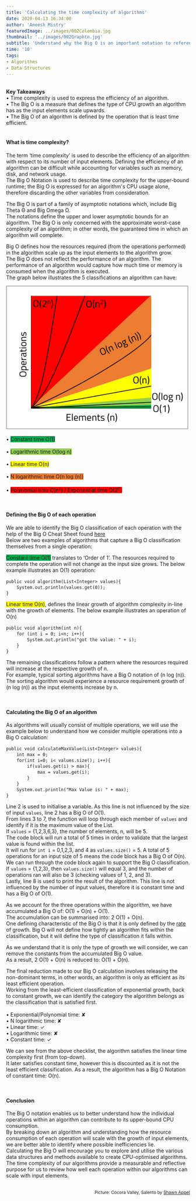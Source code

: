 ```yaml
---
title: 'Calculating the time complexity of algorithms'
date: 2020-04-13 16:34:00
author: 'Aneesh Mistry'
featuredImage: ../images/002Colombia.jpg
thumbnail: '../images/002Graphtn.jpg'
subtitle: 'Understand why the Big O is an important notation to reference when designing optimized algorithms.'
time: '10'
tags:
- Algorithms
- Data Structures
---
```

<br>
<strong>Key Takeaways</strong><br>
&#8226; Time complexity is used to express the efficiency of an algorithm.<br>
&#8226; The Big O is a measure that defines the type of CPU growth an algorithm has as the input elements scale upwards.<br>
&#8226; The Big O of an algorithm is defined by the operation that is least time efficient.<br>


<br>
<h4>What is time complexity?</h4>
<p>
The term ‘time complexity’ is used to describe the efficiency of an algorithm with respect to its number of input elements. Defining the efficiency of an algorithm can be difficult while accounting for variables such as memory, disk, and network usage.<br>
The Big O Notation is used to describe time complexity for the upper-bound runtime; the Big O is expressed for an algorithm's CPU usage alone, therefore discarding the other variables from consideration.
</p>
<p>
The Big O is part of a family of asymptotic notations which, include Big Theta Θ and Big Omega Ω.<br>
The notations define the upper and lower asymptotic bounds for an algorithm. The Big O is only concerned with the approximate worst-case complexity of an algorithm; in other words, the guaranteed time in which an algorithm will complete.
</p>
<p>
Big O defines how the resources required (from the operations performed) in the algorithm scale up as the input elements to the algorithm grow.<br>
The Big O does not reflect the performance of an algorithm. The performance of an algorithm would capture how much time or memory is consumed when the algorithm is executed.<br>
The graph below illustrates the 5 classifications an algorithm can have:
</p>


![Big O categorization](../../src/images/002Graph.png)

&#8226; <span style="background-color: rgb(0,176,80)">Constant time O(1)</span><br><br>
&#8226; <span style="background-color: rgb(146,208,80)">Logarithmic time O(log n)</span><br><br>
&#8226; <span style="background-color: #FFFF00">Linear time O(n)</span><br><br>
&#8226; <span style="background-color: rgb(237,125,49)">N logarithmic time O(n log (n))</span><br><br>
&#8226; <span style="background-color: rgb(255,0,0)">Polynomial time O(n&sup2;) / Exponential time O(2<sup>n</sup>)</span><br>


<br>
<h4>Defining the Big O of each operation</h4>
<p>

We are able to identify the Big O classification of each operation with the help of the Big O Cheat Sheet found <a target="_blank" href="https://www.bigocheatsheet.com/">here</a><br>
Below are two examples of algorithms that capture a Big O classification themselves from a single operation:<br>

<span style="background-color: rgb(0,176,80)">Constant time O(1)</span> translates to ‘Order of 1’. The resources required to complete the operation will not change as the input size grows. The below example illustrates an O(1) operation:<br>
</p>

```java{numberLines: true}
public void algorithm(List<Integer> values){
    System.out.println(values.get(0));
}
```

<p>
<span style="background-color: #FFFF00">Linear time O(n)</span>, defines the linear growth of algorithm complexity in-line with the growth of elements. The below example illustrates an operation of O(n)<br>
</p>

```java{numberLines: true}
public void algorithm(int n){
    for (int i = 0; i<n; i++){
        System.out.println("got the value: " + i);
    }
}

```
<p>
The remaining classifications follow a pattern where the resources required will increase at the respective growth of n.<br>
For example, typical sorting algorithms have a Big O notation of (n log (n)). The sorting algorithm would experience a resource requirement growth of (n log (n)) as the input elements increase by n. 
</p>
<br>
<h4>Calculating the Big O of an algorithm</h4>
<p>
As algorithms will usually consist of multiple operations, we will use the example below to understand how we consider multiple operations into a Big O calculation:<br>
</p>

```java{numberLines: true}
public void calculateMaxValue(List<Integer> values){
    int max = 0;
    for(int i=0; i< values.size(); i++){
        if(values.get(i) > max){
            max = values.get(i);
        }
    }
    System.out.println("Max Value is: " + max);
}

```


<p>
Line 2 is used to initialise a variable. As this line is not influenced by the size of input <code class="language-java">values</code>, line 2 has a Big O of O(1). <br>
From lines 3 to 7, the function will loop through each member of <code class="language-java">values</code> and identify if it is the maximum value of the List.<br>
If <code class="language-java">values</code> = {1,2,3,6,3}, the number of elements, n, will be 5. <br>
The code block will run a total of 5 times in order to validate that the largest value is found within the list.<br>
It will run for <code class="language-java">int i</code> = 0,1,2,3, and 4 as <code class="language-java">values.size()</code> = 5. A total of 5 operations for an input size of 5 means the code block has a Big O of O(n).<br>
We can run through the code block again to support the Big O classification. If <code class="language-java">values</code> = {1,2,3}, then <code class="language-java">values.size()</code> will equal 3, and the number of operations ran will also be 3 (checking values of 1, 2, and 3).<br>
Lastly, line 8 is used to print the result of the algorithm. This line is not influenced by the number of input values, therefore it is constant time and has a Big O of O(1).
</p>
<p>
As we account for the three operations within the algorithm, we have accumulated a Big O of: O(1) + O(n) + O(1).<br>
The accumulation can be summarised into: 2 O(1) + O(n).<br>
One defining characteristic of the Big O is that it is only defined by the <u>rate</u> of growth. Big O will not define how tightly an algorithm fits within the classification, but it will define the type of classification it falls within.</p>
<p>
As we understand that it is only the type of growth we will consider, we can remove the constants from the accumulated Big O value.<br>
As a result, 2 O(1) + O(n) is reduced to: O(1) + O(n).<br>
</p>
<p>
The final reduction made to our Big O calculation involves releasing the non-dominant terms, in other words, an algorithm is only as efficient as its least efficient operation.<br>
Working from the least-efficient classification of exponential growth, back to constant growth, we can identify the category the algorithm belongs as the classification that is satisfied first.<br><br>
&#8226; Exponential/Polynomial time: &#10008;<br>
&#8226; N logarithmic time: &#10008;<br>
&#8226; Linear time: &#10003;<br>
&#8226; Logarithmic time: &#10008;<br>
&#8226; Constant time: &#10003;
</p>
<p>
We can see from the above checklist, the algorithm satisfies the linear time complexity first (from top-down).<br>
It later satisfies constant time, however this is discounted as it is not the least efficient classification. As a result, the algorithm has a Big O Notation of constant time: O(n).<br>
</p>
<br>
<h4>Conclusion</h4>
<p>
The Big O notation enables us to better understand how the individual operations within an algorithm can contribute to its upper-bound CPU consumption.<br>
By breaking down an algorithm and understanding how the resource consumption of each operation will scale with the growth of input elements, we are better able to identify where possible inefficiencies lie.<br>
Calculating the Big O will encourage you to explore and utilise the various data structures and methods available to create CPU-optimised algorithms.<br>
The time complexity of our algorithms provide a measurable and reflective purpose for us to review how well each operation within our algorithms can scale with input elements.
</p>
<br>
<small style="float: right;" >Picture: Cocora Valley, Salento by <a target="_blank" href="https://unsplash.com/@shawn_appel">Shawn Appel</small></a><br>

